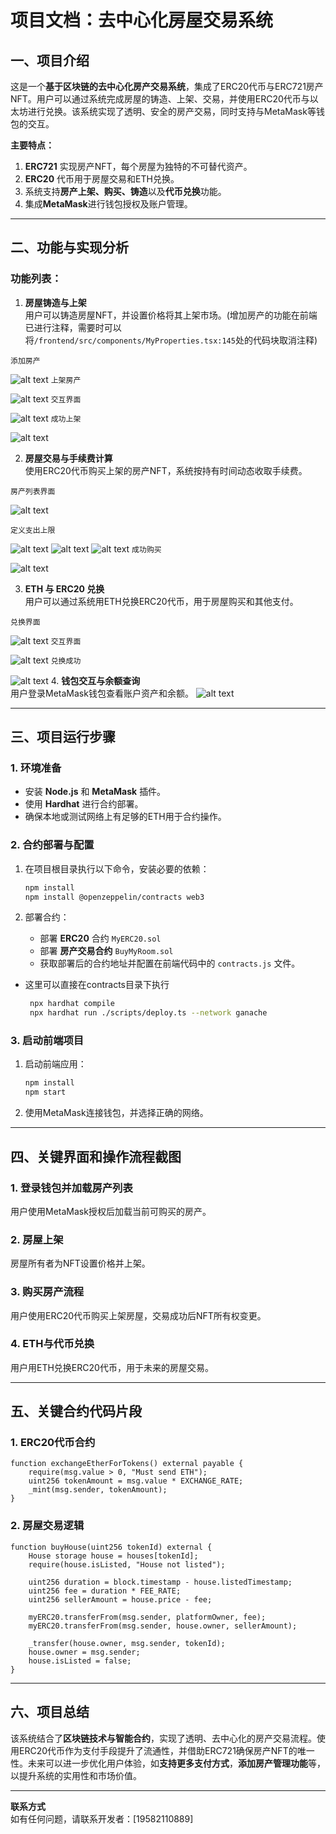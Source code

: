 # 项目文档：**去中心化房屋交易系统**

## 一、项目介绍

这是一个**基于区块链的去中心化房产交易系统**，集成了ERC20代币与ERC721房产NFT。用户可以通过系统完成房屋的铸造、上架、交易，并使用ERC20代币与以太坊进行兑换。该系统实现了透明、安全的房产交易，同时支持与MetaMask等钱包的交互。

**主要特点：**  
1. **ERC721** 实现房产NFT，每个房屋为独特的不可替代资产。  
2. **ERC20** 代币用于房屋交易和ETH兑换。  
3. 系统支持**房产上架、购买、铸造**以及**代币兑换**功能。  
4. 集成**MetaMask**进行钱包授权及账户管理。  

---

## 二、功能与实现分析

### 功能列表：
1. **房屋铸造与上架**  
   用户可以铸造房屋NFT，并设置价格将其上架市场。(增加房产的功能在前端已进行注释，需要时可以将`/frontend/src/components/MyProperties.tsx:145`处的代码块取消注释)
   
`添加房产`

![alt text](<imgs/截屏2024-10-27 19.20.53.png>)
`上架房产`

![alt text](<imgs/截屏2024-10-27 19.15.06.png>)
`交互界面`

![alt text](<imgs/截屏2024-10-27 19.23.18.png>)
`成功上架`

![alt text](<imgs/截屏2024-10-27 19.24.23.png>)


2. **房屋交易与手续费计算**  
   使用ERC20代币购买上架的房产NFT，系统按持有时间动态收取手续费。

`房产列表界面`

![alt text](<imgs/截屏2024-10-27 19.27.11.png>)  

`定义支出上限`

![alt text](<imgs/截屏2024-10-27 19.28.21.png>)
![alt text](<imgs/截屏2024-10-27 20.13.05.png>)
![alt text](<imgs/截屏2024-10-27 20.14.44.png>)
`成功购买`

![alt text](<imgs/截屏2024-10-27 20.15.07.png>)


3. **ETH 与 ERC20 兑换**  
   用户可以通过系统用ETH兑换ERC20代币，用于房屋购买和其他支付。

`兑换界面`

![alt text](<imgs/截屏2024-10-27 20.18.10.png>)
`交互界面`

![alt text](<imgs/截屏2024-10-27 20.19.11.png>)
`兑换成功`

![alt text](<imgs/截屏2024-10-27 20.19.51.png>)
4. **钱包交互与余额查询**  
   用户登录MetaMask钱包查看账户资产和余额。
![alt text](<imgs/截屏2024-10-27 20.21.09.png>)

---

## 三、项目运行步骤

### 1. 环境准备
- 安装 **Node.js** 和 **MetaMask** 插件。
- 使用 **Hardhat** 进行合约部署。
- 确保本地或测试网络上有足够的ETH用于合约操作。

### 2. 合约部署与配置
1. 在项目根目录执行以下命令，安装必要的依赖：
   ```bash
   npm install
   npm install @openzeppelin/contracts web3
   ```

2. 部署合约：
   - 部署 **ERC20** 合约 `MyERC20.sol`
   - 部署 **房产交易合约** `BuyMyRoom.sol`
   - 获取部署后的合约地址并配置在前端代码中的 `contracts.js` 文件。
- 这里可以直接在contracts目录下执行
  ```bash
   npx hardhat compile
   npx hardhat run ./scripts/deploy.ts --network ganache
  ```

### 3. 启动前端项目
1. 启动前端应用：
   ```bash
   npm install
   npm start
   ```
2. 使用MetaMask连接钱包，并选择正确的网络。

---

## 四、关键界面和操作流程截图

### 1. **登录钱包并加载房产列表**
用户使用MetaMask授权后加载当前可购买的房产。

### 2. **房屋上架**
房屋所有者为NFT设置价格并上架。



### 3. **购买房产流程**
用户使用ERC20代币购买上架房屋，交易成功后NFT所有权变更。



### 4. **ETH与代币兑换**
用户用ETH兑换ERC20代币，用于未来的房屋交易。



---

## 五、关键合约代码片段

### 1. **ERC20代币合约**
```solidity
function exchangeEtherForTokens() external payable {
    require(msg.value > 0, "Must send ETH");
    uint256 tokenAmount = msg.value * EXCHANGE_RATE;
    _mint(msg.sender, tokenAmount);
}
```

### 2. **房屋交易逻辑**
```solidity
function buyHouse(uint256 tokenId) external {
    House storage house = houses[tokenId];
    require(house.isListed, "House not listed");
    
    uint256 duration = block.timestamp - house.listedTimestamp;
    uint256 fee = duration * FEE_RATE;
    uint256 sellerAmount = house.price - fee;

    myERC20.transferFrom(msg.sender, platformOwner, fee);
    myERC20.transferFrom(msg.sender, house.owner, sellerAmount);

    _transfer(house.owner, msg.sender, tokenId);
    house.owner = msg.sender;
    house.isListed = false;
}
```

---

## 六、项目总结

该系统结合了**区块链技术与智能合约**，实现了透明、去中心化的房产交易流程。使用ERC20代币作为支付手段提升了流通性，并借助ERC721确保房产NFT的唯一性。未来可以进一步优化用户体验，如**支持更多支付方式**，**添加房产管理功能**等，以提升系统的实用性和市场价值。

---

**联系方式**  
如有任何问题，请联系开发者：[19582110889]